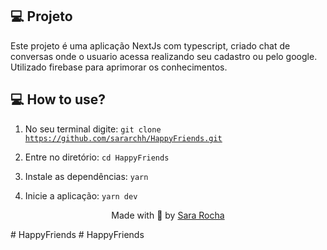 


## 💻 Projeto
  

Este projeto é uma aplicação NextJs com typescript, criado chat de conversas onde o usuario acessa realizando seu cadastro ou pelo google. Utilizado firebase para aprimorar os conhecimentos.
  

## 💻 How to use?

1. No seu terminal digite: <code>git clone https://github.com/sararchh/HappyFriends.git</code> 

2. Entre no diretório: <code>cd HappyFriends</code>

3. Instale as dependências: <code>yarn</code>

4. Inicie a aplicação: <code>yarn dev</code> 


<p  align="center">Made with 💜 by <a  href="https://github.com/sararchh"  target="_blank">Sara Rocha </a></p># HappyFriends
# HappyFriends
